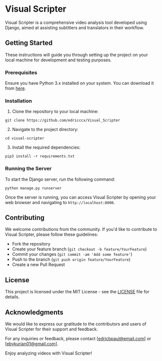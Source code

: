 # Visual Scripter

Visual Scripter is a comprehensive video analysis tool developed using Django, aimed at assisting subtitlers and translators in their workflow.

## Getting Started

These instructions will guide you through setting up the project on your local machine for development and testing purposes.

### Prerequisites

Ensure you have Python 3.x installed on your system. You can download it from [here](https://www.python.org/downloads/).

### Installation

1. Clone the repository to your local machine:

```
git clone https://github.com/edricccx/Visual_Scripter
```

2. Navigate to the project directory:
```
cd visual-scripter
```

3. Install the required dependencies:
```
pip3 install -r requirements.txt
```


### Running the Server

To start the Django server, run the following command:

```
python manage.py runserver
```


Once the server is running, you can access Visual Scripter by opening your web browser and navigating to `http://localhost:8000`.

## Contributing

We welcome contributions from the community. If you'd like to contribute to Visual Scripter, please follow these guidelines:
- Fork the repository
- Create your feature branch (`git checkout -b feature/YourFeature`)
- Commit your changes (`git commit -am 'Add some feature'`)
- Push to the branch (`git push origin feature/YourFeature`)
- Create a new Pull Request

## License

This project is licensed under the MIT License - see the [LICENSE](LICENSE) file for details.

## Acknowledgments

We would like to express our gratitude to the contributors and users of Visual Scripter for their support and feedback.

For any inquiries or feedback, please contact [edricbpaul@email.com] or [ebykurian01@gmail.com].

Enjoy analyzing videos with Visual Scripter!

